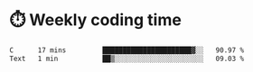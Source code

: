 
# :stopwatch: Weekly coding time
<!--START_SECTION:waka-->

```txt
C      17 mins         ██████████████████████▓░░   90.97 %
Text   1 min           ██▒░░░░░░░░░░░░░░░░░░░░░░   09.03 %
```

<!--END_SECTION:waka-->


<!-- <p> <img src="https://github-readme-stats.vercel.app/api?username=cozgerest&show_icons=true&hide_border=false" />  </p> -->

